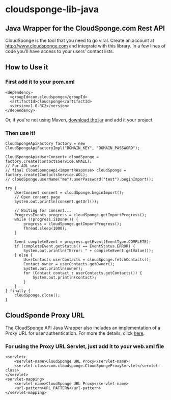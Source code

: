 cloudsponge-lib-java
====================

Java Wrapper for the CloudSponge.com Rest API
---------------------------------------------

CloudSponge is the tool that you need to go viral. Create an account at http://www.cloudsponge.com and integrate with this library. In a few lines of code you'll have access to your users' contact lists.

How to Use it
-------------

### First add it to your pom.xml ###

	<dependency>
	  <groupId>com.cloudsponge</groupId>
	  <artifactId>cloudsponge</artifactId>
	  <version>1.0-RC2</version>
	</dependency>

Or, if you're not using Maven, [download the jar](https://github.com/andrenpaes/cloudsponge-lib-java/downloads) and add it your project.

### Then use it! ###

	CloudSpongeApiFactory factory = new CloudSpongeApiFactoryImpl("DOMAIN_KEY", "DOMAIN_PASSWORD");

	CloudSpongeApi<UserConsent> cloudSponge = factory.create(ContactsService.GMAIL);
	// For AOL use:
	// final CloudSpongeApi<ImportResponse> cloudSponge = factory.create(ContactsService.AOL);
	// cloudSponge.userName("me").userPassword("test").beginImport();

	try {
		UserConsent consent = cloudSponge.beginImport();
		// Open consent page
		System.out.println(consent.getUrl());

		// Waiting for consent...
		ProgressEvents progress = cloudSponge.getImportProgress();
		while (!progress.isDone()) {
			progress = cloudSponge.getImportProgress();
			Thread.sleep(1000);
		}

		Event completeEvent = progress.getEvent(EventType.COMPLETE);
		if (completeEvent.getStatus() == EventStatus.ERROR) {
			System.out.println("Error: " + completeEvent.getValue());
		} else {
			UserContacts userContacts = cloudSponge.fetchContacts();
			Contact owner = userContacts.getOwner();
			System.out.println(owner);
			for (Contact contact : userContacts.getContacts()) {
				System.out.println(contact);
			}
		}
	} finally {
		cloudSponge.close();
	}

CloudSponde Proxy URL
---------------------
The CloudSponge API Java Wrapper also includes an implementation of a Proxy URL for user authentication. For more the details, click [here](http://www.cloudsponge.com/developer/branding#proxy-url).

### For using the Proxy URL Servlet, just add it to your web.xml file ###

	<servlet>
		<servlet-name>CloudSponge URL Proxy</servlet-name>
		<servlet-class>com.cloudsponge.CloudSpongeProxyServlet</servlet-class>
	</servlet>
	<servlet-mapping>
		<servlet-name>CloudSponge URL Proxy</servlet-name>
		<url-pattern>URL_PATTERN</url-pattern>
	</servlet-mapping>
